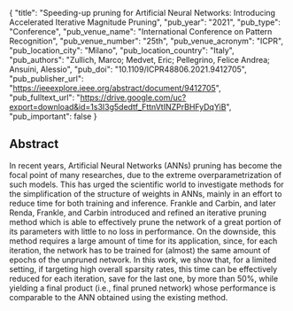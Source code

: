 {
  "title": "Speeding-up pruning for Artificial Neural Networks: Introducing Accelerated Iterative Magnitude Pruning",
  "pub_year": "2021",
  "pub_type": "Conference",
  "pub_venue_name": "International Conference on Pattern Recognition",
  "pub_venue_number": "25th",
  "pub_venue_acronym": "ICPR",
  "pub_location_city": "Milano",
  "pub_location_country": "Italy",
  "pub_authors": "Zullich, Marco; Medvet, Eric; Pellegrino, Felice Andrea; Ansuini, Alessio",
  "pub_doi": "10.1109/ICPR48806.2021.9412705",
  "pub_publisher_url": "https://ieeexplore.ieee.org/abstract/document/9412705",
  "pub_fulltext_url": "https://drive.google.com/uc?export=download&id=1s3I3g5dedtf_FttnVtINZPrBHFyDqYiB",
  "pub_important": false
}

## Abstract
In recent years, Artificial Neural Networks (ANNs) pruning has become the focal point of many researches, due to the extreme overparametrization of such models. This has urged the scientific world to investigate methods for the simplification of the structure of weights in ANNs, mainly in an effort to reduce time for both training and inference. Frankle and Carbin, and later Renda, Frankle, and Carbin introduced and refined an iterative pruning method which is able to effectively prune the network of a great portion of its parameters with little to no loss in performance. On the downside, this method requires a large amount of time for its application, since, for each iteration, the network has to be trained for (almost) the same amount of epochs of the unpruned network. In this work, we show that, for a limited setting, if targeting high overall sparsity rates, this time can be effectively reduced for each iteration, save for the last one, by more than 50%, while yielding a final product (i.e., final pruned network) whose performance is comparable to the ANN obtained using the existing method.
